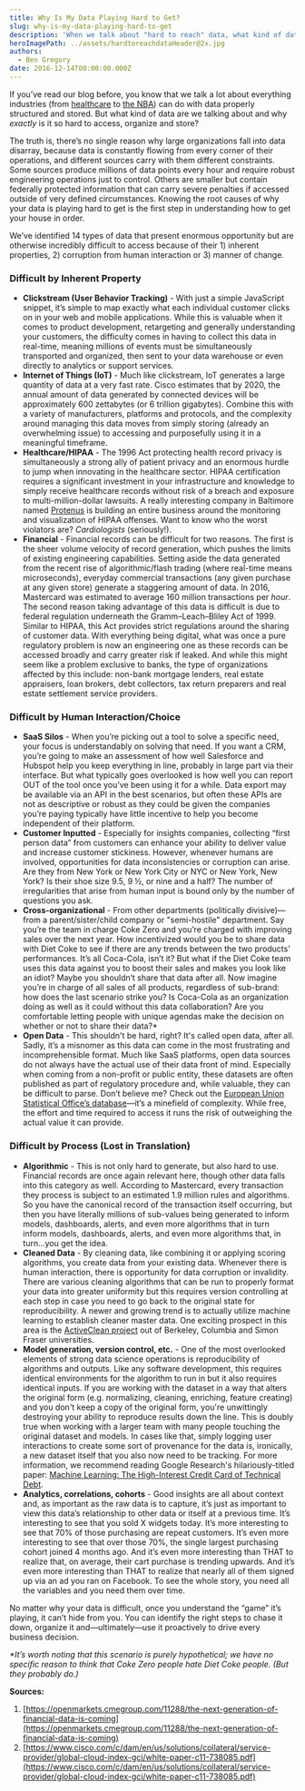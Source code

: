 ```yaml
---
title: Why Is My Data Playing Hard to Get?
slug: why-is-my-data-playing-hard-to-get
description: 'When we talk about "hard to reach" data, what kind of data are we talking about, and why exactly is it so hard to access, organize and store?'
heroImagePath: ../assets/hardtoreachdataHeader@2x.jpg
authors:
  - Ben Gregory
date: 2016-12-14T00:00:00.000Z
---
```


If you’ve read our blog before, you know that we talk a lot about everything industries (from [healthcare](https://www.astronomer.io/blog/data-jam-improving-the-accuracy-of-dental-provider-directories) to [the NBA](https://www.astronomer.io/blog/data-in-basketball))&nbsp;can do with data properly structured and stored. But what kind of data are we talking about and why _exactly_ is it so hard to access, organize and store?

The truth is, there’s no single reason why large organizations fall into data disarray, because data is constantly flowing from every corner of their operations, and different sources carry with them different constraints. Some sources produce millions of data points every hour and require robust engineering operations just to control. Others are smaller but contain federally protected information that can carry severe penalties if accessed outside of very defined circumstances. Knowing the root causes of why your data is playing hard to get is the first step in understanding how to get your house in order.

We’ve identified 14 types of data that present enormous opportunity but are otherwise incredibly difficult to access because of their 1) inherent properties, 2) corruption from human interaction or 3) manner of change.

### Difficult by Inherent Property

- **Clickstream (User Behavior Tracking)** - With just a simple JavaScript snippet, it’s simple to map exactly what each individual customer clicks on in your web and mobile applications. While this is valuable when it comes to product development, retargeting and generally understanding your customers, the difficulty comes in having to collect this data in real-time, meaning millions of events must be simultaneously transported and organized, then sent to your data warehouse or even directly to analytics or support services.
- **Internet of Things (IoT)** - Much like clickstream, IoT generates a large quantity of data at a very fast rate. Cisco estimates that by 2020, the annual amount of data generated by connected devices will be approximately 600 zettabytes (or 6 trillion gigabytes). Combine this with a variety of manufacturers, platforms and protocols, and the complexity around managing this data moves from simply storing (already an overwhelming issue) to accessing and purposefully using it in a meaningful timeframe.
- **Healthcare/HIPAA** - The 1996 Act protecting health record privacy is simultaneously a strong ally of patient privacy and an enormous hurdle to jump when innovating in the healthcare sector. HIPAA certification requires a significant investment in your infrastructure and knowledge to simply receive healthcare records without risk of a breach and exposure to multi-million-dollar lawsuits. A really interesting company in Baltimore named [Protenus](https://www.protenus.com/) is building an entire business around the monitoring and visualization of HIPAA offenses. Want to know who the worst violators are? _Cardiologists_ (seriously!).
- **Financial** - Financial records can be difficult for two reasons. The first is the sheer volume velocity of record generation, which pushes the limits of existing engineering capabilities. Setting aside the data generated from the recent rise of algorithmic/flash trading (where real-time means microseconds), everyday commercial transactions (any given purchase at any given store) generate a staggering amount of data. In 2016, Mastercard was estimated to average 160 million transactions per _hour_. The second reason taking advantage of this data is difficult is due to federal regulation underneath the Gramm–Leach–Bliley Act of 1999. Similar to HIPAA, this Act provides strict regulations around the sharing of customer data. With everything being digital, what was once a pure regulatory problem is now an engineering one as these records can be accessed broadly and carry greater risk if leaked. And while this might seem like a problem exclusive to banks, the type of organizations affected by this include: non-bank mortgage lenders, real estate appraisers, loan brokers, debt collectors, tax return preparers and real estate settlement service providers.

### Difficult by Human Interaction/Choice

- **SaaS Silos** - When you’re picking out a tool to solve a specific need, your focus is understandably on solving that need. If you want a CRM, you’re going to make an assessment of how well Salesforce and Hubspot help you keep everything in line, probably in large part via their interface. But what typically goes overlooked is how well you can report OUT of the tool once you’ve been using it for a while. Data export may be available via an API in the best scenarios, but often these APIs are not as descriptive or robust as they could be given the companies you’re paying typically have little incentive to help you become independent of their platform. 
- **Customer Inputted** - Especially for insights companies, collecting “first person data” from customers can enhance your ability to deliver value and increase customer stickiness. However, whenever humans are involved, opportunities for data inconsistencies or corruption can arise. Are they from New York or New York City or NYC or New York, New York? Is their shoe size 9.5, 9 ½, or nine and a half? The number of irregularities that arise from human input is bound only by the number of questions you ask.
- **Cross-organizational** - From other departments (politically divisive)—from a parent/sister/child company or "semi-hostile" department. Say you’re the team in charge Coke Zero and you’re charged with improving sales over the next year. How incentivized would you be to share data with Diet Coke to see if there are any trends between the two products’ performances. It’s all Coca-Cola, isn’t it? But what if the Diet Coke team uses this data against you to boost their sales and makes you look like an idiot? Maybe you shouldn’t share that data after all. Now imagine you’re in charge of all sales of all products, regardless of sub-brand: how does the last scenario strike you? Is Coca-Cola as an organization doing as well as it could without this data collaboration? Are you comfortable letting people with unique agendas make the decision on whether or not to share their data?\*
- **Open Data** - This shouldn't be hard, right? It's called open data, after all. Sadly, it’s a misnomer as this data can come in the most frustrating and incomprehensible format. Much like SaaS platforms, open data sources do not always have the actual use of their data front of mind. Especially when coming from a non-profit or public entity, these datasets are often published as part of regulatory procedure and, while valuable, they can be difficult to parse. Don’t believe me? Check out the [European Union Statistical Office’s database](https://ec.europa.eu/eurostat/web/main/home)—it’s a minefield of complexity. While free, the effort and time required to access it runs the risk of outweighing the actual value it can provide.

### Difficult by Process (Lost in Translation)

- **Algorithmic** - This is not only hard to generate, but also hard to use. Financial records are once again relevant here, though other data falls into this category as well. According to Mastercard, every transaction they process is subject to an estimated 1.9 million rules and algorithms. So you have the canonical record of the transaction itself occurring, but then you have literally millions of sub-values being generated to inform models, dashboards, alerts, and even more algorithms that in turn inform models, dashboards, alerts, and even more algorithms that, in turn...you get the idea.
- **Cleaned Data** - By cleaning data, like combining it or applying scoring algorithms, you create data from your existing data. Whenever there is human interaction, there is opportunity for data corruption or invalidity. There are various cleaning algorithms that can be run to properly format your data into greater uniformity but this requires version controlling at each step in case you need to go back to the original state for reproducibility. A newer and growing trend is to actually utilize machine learning to establish cleaner master data. One exciting prospect in this area is the [ActiveClean project](https://www.cs.columbia.edu/~ewu/files/papers/activeclean-vldb16.pdf) out of Berkeley, Columbia and Simon Fraser universities. 
- **Model generation, version control, etc.** - One of the most overlooked elements of strong data science operations is reproducibility of algorithms and outputs. Like any software development, this requires identical environments for the algorithm to run in but it also requires identical inputs. If you are working with the dataset in a way that alters the original form (e.g. normalizing, cleaning, enriching, feature creating) and you don't keep a copy of the original form, you're unwittingly destroying your ability to reproduce results down the line. This is doubly true when working with a larger team with many people touching the original dataset and models. In cases like that, simply logging user interactions to create some sort of provenance for the data is, ironically, a new dataset itself that you also now need to be tracking. For more information, we recommend reading Google Research's hilariously-titled paper: [Machine Learning: The High-Interest Credit Card of Technical Debt](https://static.googleusercontent.com/media/research.google.com/en//pubs/archive/43146.pdf).
- **Analytics, correlations, cohorts** - Good insights are all about context and, as important as the raw data is to capture, it’s just as important to view this data’s relationship to other data or itself at a previous time. It’s interesting to see that you sold X widgets today. It’s more interesting to see that 70% of those purchasing are repeat customers. It’s even more interesting to see that over those 70%, the single largest purchasing cohort joined 4 months ago. And it’s even more interesting than THAT to realize that, on average, their cart purchase is trending upwards. And it’s even more&nbsp;interesting than THAT to realize that nearly all of them signed up via an ad you ran on Facebook. To see the whole story, you need all the variables and you need them over time.

No matter why your data is difficult, once you understand the “game” it’s playing, it can’t hide from you. You can identify the right steps to chase it down, organize it and—ultimately—use it proactively to drive every business decision.

_\*It’s worth noting that this scenario is purely hypothetical; we have no specific reason to think that Coke Zero people hate Diet Coke people. (But they probably do.)_

**Sources:**

1. [https://openmarkets.cmegroup.com/11288/the-next-generation-of-financial-data-is-coming](https://openmarkets.cmegroup.com/11288/the-next-generation-of-financial-data-is-coming)
2. [https://www.cisco.com/c/dam/en/us/solutions/collateral/service-provider/global-cloud-index-gci/white-paper-c11-738085.pdf](https://www.cisco.com/c/dam/en/us/solutions/collateral/service-provider/global-cloud-index-gci/white-paper-c11-738085.pdf)

&nbsp;

<!-- markdownlint-disable-file -->